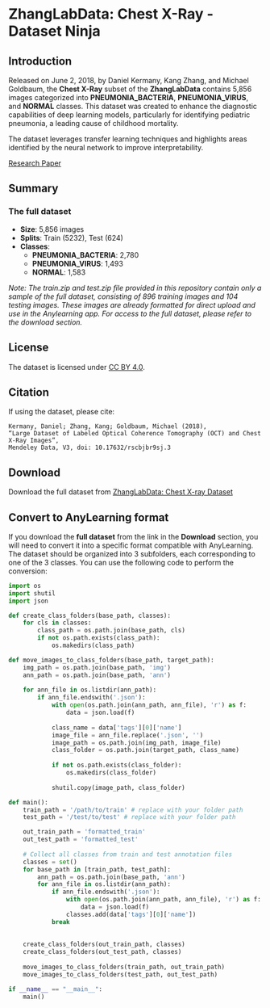 # ZhangLabData: Chest X-Ray - Dataset Ninja

## Introduction
Released on June 2, 2018, by Daniel Kermany, Kang Zhang, and Michael Goldbaum, the **Chest X-Ray** subset of the **ZhangLabData** contains 5,856 images categorized into **PNEUMONIA_BACTERIA**, **PNEUMONIA_VIRUS**, and **NORMAL** classes. This dataset was created to enhance the diagnostic capabilities of deep learning models, particularly for identifying pediatric pneumonia, a leading cause of childhood mortality.

The dataset leverages transfer learning techniques and highlights areas identified by the neural network to improve interpretability.

[Research Paper](https://www.cell.com/cell/fulltext/S0092-8674(18)30154-5)

## Summary
### The full dataset
- **Size**: 5,856 images
- **Splits**: Train (5232), Test (624)
- **Classes**: 
  - **PNEUMONIA_BACTERIA**: 2,780
  - **PNEUMONIA_VIRUS**: 1,493
  - **NORMAL**: 1,583
    
*Note: The train.zip and test.zip file provided in this repository contain only a sample of the full dataset, consisting of 896 training images and 104 testing images. These images are already formatted for direct upload and use in the Anylearning app. For access to the full dataset, please refer to the download section.*

## License
The dataset is licensed under [CC BY 4.0](https://creativecommons.org/licenses/by/4.0).

## Citation
If using the dataset, please cite:
```
Kermany, Daniel; Zhang, Kang; Goldbaum, Michael (2018), 
“Large Dataset of Labeled Optical Coherence Tomography (OCT) and Chest X-Ray Images”, 
Mendeley Data, V3, doi: 10.17632/rscbjbr9sj.3
```

## Download
Download the full dataset from [ZhangLabData: Chest X-ray Dataset](https://datasetninja.com/zhang-lab-data-chest-xray#introduction)

## Convert to AnyLearning format
If you download the **full dataset** from the link in the **Download** section, you will need to convert it into a specific format compatible with AnyLearning. The dataset should be organized into 3 subfolders, each corresponding to one of the 3 classes. You can use the following code to perform the conversion:
```python
import os
import shutil
import json

def create_class_folders(base_path, classes):
    for cls in classes:
        class_path = os.path.join(base_path, cls)
        if not os.path.exists(class_path):
            os.makedirs(class_path)

def move_images_to_class_folders(base_path, target_path):
    img_path = os.path.join(base_path, 'img')
    ann_path = os.path.join(base_path, 'ann')
    
    for ann_file in os.listdir(ann_path):
        if ann_file.endswith('.json'):
            with open(os.path.join(ann_path, ann_file), 'r') as f:
                data = json.load(f)
            
            class_name = data['tags'][0]['name']
            image_file = ann_file.replace('.json', '')
            image_path = os.path.join(img_path, image_file)
            class_folder = os.path.join(target_path, class_name)
            
            if not os.path.exists(class_folder):
                os.makedirs(class_folder)
            
            shutil.copy(image_path, class_folder)

def main():
    train_path = '/path/to/train' # replace with your folder path
    test_path = '/test/to/test' # replace with your folder path

    out_train_path = 'formatted_train'
    out_test_path = 'formatted_test'
    
    # Collect all classes from train and test annotation files
    classes = set()
    for base_path in [train_path, test_path]:
        ann_path = os.path.join(base_path, 'ann')
        for ann_file in os.listdir(ann_path):
            if ann_file.endswith('.json'):
                with open(os.path.join(ann_path, ann_file), 'r') as f:
                    data = json.load(f)
                classes.add(data['tags'][0]['name'])
            break
        
    
    create_class_folders(out_train_path, classes)
    create_class_folders(out_test_path, classes)
    
    move_images_to_class_folders(train_path, out_train_path)
    move_images_to_class_folders(test_path, out_test_path)

if __name__ == "__main__":
    main()
```




